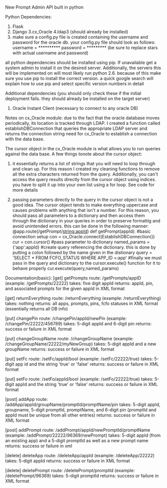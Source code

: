 New Prompt Admin API built in python

Python Dependencies:
1. Flask
2. Django
3.cx_Oracle
4.ldap3 (should already be installed)
5. make sure a config.py file is created containing the username and password for the oracle db.
your config.py file should look as follows:
    username = **********
    password =  *********
(be sure to replace stars with actual username and password)

all python dependencies should be installed using pip. If unavailable get a system admin to install it on the desired server. Additionally, the servers this will be implemented on
will most likely run python 2.6. because of this make sure you use pip to install the correct version. a quick google search will explain how to use pip and select
specific version numbers in detail

Additional dependencies (you should only check these if the initial deployment fails. they should already be installed on the target server)
1. Oracle Instant Client (necessary to connect to any oracle DB)


Notes on cx_Oracle module:
due to the fact that the oracle database moves periodically, its location is tracked through LDAP. I created a function called establishDBConnection that queries the appropriate LDAP server and
returns the connection string need for cx_Oracle to establish a connection with the data base.

The cursor object in the cx_Oracle module is what allows you to run queries against the data base. A few things tonote about the cursor object:
1. it essentially returns a list of strings that you will need to loop through and clean up. For this reason I created my cleaning functions to remove 
all the extra characters returned from the query. Additionally, you can't access the query results directly from the cursor object using indices. you have to split it up
into your own list using a for loop. See code for more details

2. passing parameters directly to the query in the cursor object is not a good idea. The cursor object tends to make everything uppercase and causes problems with
anything that isn't a number. For this reason, you should pass all parameters to a dictionary and then access them through the dictionary in your queries in order
to preserve formattig and avoid unintended errors. this can be done in the following manner:
@app.route(/getPrompt/<string:appId>)
def getPrompt(appId):
    #basic connection setup
    con = cx_Oracle.connect(EstablishDBConnection())
    cur = con.cursor()
    #pass parameter to dictionary
    named_params = {'app':appId}
    #create query referencing the dictionary. this is done by putting a colon followed by the name given in the distionary
    query = 'SELECT * FROM FCFO_STATUS WHERE APP_ID =:app'
    #finally we must pass in the query and dictionary to the cursor.execute() function for it to behave properly
    cur.execute(query,named_params)


Documentation(basic):
[get] getPrompts
route: /getPrompts/appID (example: /getPrompts/22222)
takes: five digit appId
returns: appId, pin, and associated prompts for the given appId in XML format

[get] returnEverything
route: /returnEverything (example: /returnEverything)
takes: nothing
returns: all apps, prompts, pins, fcfo statuses in XML format (essentially returns all DB info)


[put] changePin
route: /changePin/appId/newPin (example: /changePin/22222/456789)
takes: 5-digit appId and 6-digit pin
returns: success or failure in XML format

[put] changeGroupName
route: /changeGroupName (example: /changeGroupName/22222/myNewGroup)
takes:  5-digit appId and a new groupName
returns: success or failure in XML format

[put] setFc
route: /setFc/appId/bool (example: /setFc/22222/true)
takes: 5-digit app id and the string 'true' or 'false'
returns: success or failure in XML format

[put] setFo
route: /setFo/appId/bool (example: /setFo/22222/true)
takes: 5-digit appId and the string 'true' or 'false'
returns: success or failure in XML format


[post] addApp
route: /addApp/appId/groupName/promptId/promptName/pin
takes: 5-digit appId, groupname, 5-digit promptId, promptName, and 6-digit pin (promptId and appId must be unique from all other entries)
returns: success or failure in XML format

[post] addPrompt
route: /addPrompt/appId/newPromptId/promptName (example: /addPrompt/22222/96369/newPrompt)
takes: 5-digit appId (from an existing app) and a 5-digit promptId as well as a new prompt name
returns: success or failure in xml


[delete] deleteApp
route: /deleteApp/appId (example: /deleteApp/22222)
takes: 5-digit appId
returns: success or failure in XML format

[delete] deletePrompt
route: /deletePrompt/promptId (example: /deletePrompt/96369)
takes: 5-digit promptId
returns: success or failure in XML format
